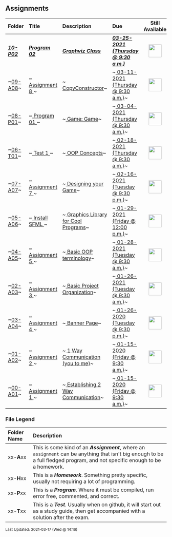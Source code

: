 ## Assignments

| Folder | Title | Description | Due | Still Available |
|:------|:------|:------|:------|:-----:|
| ***<a href="https://github.com/rugbyprof/2143-Object-Oriented-Programming/tree/master/Assignments/10-P02">10-P02</a>*** | ***<a href="https://github.com/rugbyprof/2143-Object-Oriented-Programming/tree/master/Assignments/10-P02"> Program 02 </a>*** | ***<a href="https://github.com/rugbyprof/2143-Object-Oriented-Programming/tree/master/Assignments/10-P02"> Graphviz Class</a>*** | ***<a href="https://github.com/rugbyprof/2143-Object-Oriented-Programming/tree/master/Assignments/10-P02"> 03-25-2021 (Thursday @ 9:30 a.m.)</a>*** | <img src="https://cs.msutexas.edu/~griffin/zcloud/zcloud-files/traffic_light_green_side.png" width="40"> |
| ~<a href="https://github.com/rugbyprof/2143-Object-Oriented-Programming/tree/master/Assignments/09-A08">09-A08</a>~ | ~<a href="https://github.com/rugbyprof/2143-Object-Oriented-Programming/tree/master/Assignments/09-A08"> Assignment 8 </a>~ | ~<a href="https://github.com/rugbyprof/2143-Object-Oriented-Programming/tree/master/Assignments/09-A08"> CopyConstructor</a>~ | ~<a href="https://github.com/rugbyprof/2143-Object-Oriented-Programming/tree/master/Assignments/09-A08"> 03-11-2021 (Thursday @ 9:30 a.m.)</a>~ | <img src="https://cs.msutexas.edu/~griffin/zcloud/zcloud-files/traffic_light_yellow_side.png" width="40"> |
| ~<a href="https://github.com/rugbyprof/2143-Object-Oriented-Programming/tree/master/Assignments/08-P01">08-P01</a>~ | ~<a href="https://github.com/rugbyprof/2143-Object-Oriented-Programming/tree/master/Assignments/08-P01"> Program 01 </a>~ | ~<a href="https://github.com/rugbyprof/2143-Object-Oriented-Programming/tree/master/Assignments/08-P01"> Game: Game</a>~ | ~<a href="https://github.com/rugbyprof/2143-Object-Oriented-Programming/tree/master/Assignments/08-P01"> 03-04-2021 (Thursday @ 9:30 a.m.)</a>~ | <img src="https://cs.msutexas.edu/~griffin/zcloud/zcloud-files/traffic_light_red_side.png" width="40"> |
| ~<a href="https://github.com/rugbyprof/2143-Object-Oriented-Programming/tree/master/Assignments/06-T01">06-T01</a>~ | ~<a href="https://github.com/rugbyprof/2143-Object-Oriented-Programming/tree/master/Assignments/06-T01"> Test 1 </a>~ | ~<a href="https://github.com/rugbyprof/2143-Object-Oriented-Programming/tree/master/Assignments/06-T01"> OOP Concepts</a>~ | ~<a href="https://github.com/rugbyprof/2143-Object-Oriented-Programming/tree/master/Assignments/06-T01"> 02-18-2021 (Thursday @ 9:30 a.m.)</a>~ | <img src="https://cs.msutexas.edu/~griffin/zcloud/zcloud-files/traffic_light_red_side.png" width="40"> |
| ~<a href="https://github.com/rugbyprof/2143-Object-Oriented-Programming/tree/master/Assignments/07-A07">07-A07</a>~ | ~<a href="https://github.com/rugbyprof/2143-Object-Oriented-Programming/tree/master/Assignments/07-A07"> Assignment 7 </a>~ | ~<a href="https://github.com/rugbyprof/2143-Object-Oriented-Programming/tree/master/Assignments/07-A07"> Designing your Game</a>~ | ~<a href="https://github.com/rugbyprof/2143-Object-Oriented-Programming/tree/master/Assignments/07-A07"> 02-16-2021 (Tuesday @ 9:30 p.m.)</a>~ | <img src="https://cs.msutexas.edu/~griffin/zcloud/zcloud-files/traffic_light_red_side.png" width="40"> |
| ~<a href="https://github.com/rugbyprof/2143-Object-Oriented-Programming/tree/master/Assignments/05-A06">05-A06</a>~ | ~<a href="https://github.com/rugbyprof/2143-Object-Oriented-Programming/tree/master/Assignments/05-A06"> Install SFML </a>~ | ~<a href="https://github.com/rugbyprof/2143-Object-Oriented-Programming/tree/master/Assignments/05-A06"> Graphics Library for Cool Programs</a>~ | ~<a href="https://github.com/rugbyprof/2143-Object-Oriented-Programming/tree/master/Assignments/05-A06"> 01-29-2021 (Friday @ 12:00 p.m.)</a>~ | <img src="https://cs.msutexas.edu/~griffin/zcloud/zcloud-files/traffic_light_red_side.png" width="40"> |
| ~<a href="https://github.com/rugbyprof/2143-Object-Oriented-Programming/tree/master/Assignments/04-A05">04-A05</a>~ | ~<a href="https://github.com/rugbyprof/2143-Object-Oriented-Programming/tree/master/Assignments/04-A05"> Assignment 5 </a>~ | ~<a href="https://github.com/rugbyprof/2143-Object-Oriented-Programming/tree/master/Assignments/04-A05"> Basic OOP terminology</a>~ | ~<a href="https://github.com/rugbyprof/2143-Object-Oriented-Programming/tree/master/Assignments/04-A05"> 01-28-2021 (Tuesday @ 9:30 a.m.)</a>~ | <img src="https://cs.msutexas.edu/~griffin/zcloud/zcloud-files/traffic_light_red_side.png" width="40"> |
| ~<a href="https://github.com/rugbyprof/2143-Object-Oriented-Programming/tree/master/Assignments/02-A03">02-A03</a>~ | ~<a href="https://github.com/rugbyprof/2143-Object-Oriented-Programming/tree/master/Assignments/02-A03"> Assignment 3 </a>~ | ~<a href="https://github.com/rugbyprof/2143-Object-Oriented-Programming/tree/master/Assignments/02-A03"> Basic Project Organization</a>~ | ~<a href="https://github.com/rugbyprof/2143-Object-Oriented-Programming/tree/master/Assignments/02-A03"> 01-26-2021 (Tuesday @ 9:30 a.m.)</a>~ | <img src="https://cs.msutexas.edu/~griffin/zcloud/zcloud-files/traffic_light_red_side.png" width="40"> |
| ~<a href="https://github.com/rugbyprof/2143-Object-Oriented-Programming/tree/master/Assignments/03-A04">03-A04</a>~ | ~<a href="https://github.com/rugbyprof/2143-Object-Oriented-Programming/tree/master/Assignments/03-A04"> Assignment 4 </a>~ | ~<a href="https://github.com/rugbyprof/2143-Object-Oriented-Programming/tree/master/Assignments/03-A04"> Banner Page</a>~ | ~<a href="https://github.com/rugbyprof/2143-Object-Oriented-Programming/tree/master/Assignments/03-A04"> 01-26-2020 (Tuesday @ 9:30 p.m.)</a>~ | <img src="https://cs.msutexas.edu/~griffin/zcloud/zcloud-files/traffic_light_red_side.png" width="40"> |
| ~<a href="https://github.com/rugbyprof/2143-Object-Oriented-Programming/tree/master/Assignments/01-A02">01-A02</a>~ | ~<a href="https://github.com/rugbyprof/2143-Object-Oriented-Programming/tree/master/Assignments/01-A02"> Assignment 2 </a>~ | ~<a href="https://github.com/rugbyprof/2143-Object-Oriented-Programming/tree/master/Assignments/01-A02"> 1 Way Communication (you to me)</a>~ | ~<a href="https://github.com/rugbyprof/2143-Object-Oriented-Programming/tree/master/Assignments/01-A02"> 01-15-2020 (Friday @ 9:30 a.m.)</a>~ | <img src="https://cs.msutexas.edu/~griffin/zcloud/zcloud-files/traffic_light_red_side.png" width="40"> |
| ~<a href="https://github.com/rugbyprof/2143-Object-Oriented-Programming/tree/master/Assignments/00-A01">00-A01</a>~ | ~<a href="https://github.com/rugbyprof/2143-Object-Oriented-Programming/tree/master/Assignments/00-A01"> Assignment 1 </a>~ | ~<a href="https://github.com/rugbyprof/2143-Object-Oriented-Programming/tree/master/Assignments/00-A01"> Establishing 2 Way Communication</a>~ | ~<a href="https://github.com/rugbyprof/2143-Object-Oriented-Programming/tree/master/Assignments/00-A01"> 01-15-2020 (Friday @ 9:30 a.m.)</a>~ | <img src="https://cs.msutexas.edu/~griffin/zcloud/zcloud-files/traffic_light_red_side.png" width="40"> |

### File Legend

| Folder Name | Description |
|:-----------|:-------------|
|xx-**A**xx | This is some kind of an ***Assignment***, where an `assignment` can be anything that isn't big enough to be a full fledged program, and not specific enough to be a homework. |
|xx-**H**xx | This is a ***Homework***. Something pretty specific, usually not requiring a lot of programming. |
|xx-**P**xx | This is a ***Program***. Where it must be compiled, run error free, commented, and correct. |
|xx-**T**xx | This is a ***Test***. Usually when on github, it will start out as a study guide, then get accompanied with a solution after the exam. |

<sup>Last Updated: 2021-03-17 (Wed @ 14:16)</sup>